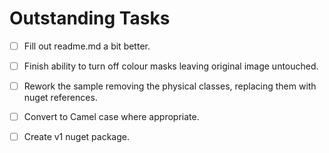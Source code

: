 # Outstanding Tasks

- [ ] Fill out readme.md a bit better.

- [ ] Finish ability to turn off colour masks leaving original image untouched.

- [ ] Rework the sample removing the physical classes, replacing them with nuget references.

- [ ] Convert to Camel case where appropriate.

- [ ] Create v1 nuget package.
